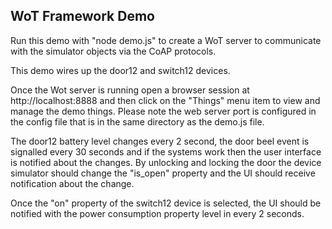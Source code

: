 ﻿## WoT Framework Demo 

Run this demo with "node demo.js" to create a WoT server to communicate with the simulator objects via the CoAP protocols.

This demo wires up the door12 and switch12 devices.

Once the Wot server is running open a browser session at http://localhost:8888 and then click on the "Things" menu item to view and manage the demo things.
Please note the web server port is configured in the config file that is in the same directory as the demo.js file.

The door12 battery level changes every 2 second, the door beel event is signalled every 30 seconds and if the systems work then the user interface is notified about the changes. By unlocking and locking the door the device simulator should change the "is_open" property and the UI should receive notification about the change.

Once the "on" property of the switch12 device is selected, the UI should be notified with the power consumption property level in every 2 seconds. 




